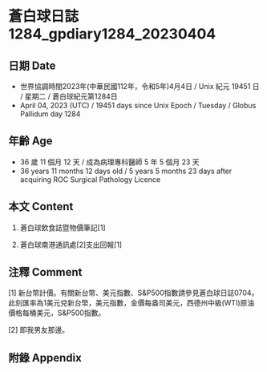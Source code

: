 [_metadata_:encoding]: - "utf-8"
[_metadata_:language]: - "zh-Hant-TW"
[_metadata_:fileformat]: - "markdown"
[_metadata_:MIME_type]: - "text/plain"
[_metadata_:markdown_version]: - "commonmark version 0.30"
[_metadata_:markdown_spec]: - "https://spec.commonmark.org/0.30/"

# 蒼白球日誌1284_gpdiary1284_20230404 #

## 日期 Date ##

* 世界協調時間2023年(中華民國112年，令和5年)4月4日 / Unix 紀元 19451 日 / 星期二 / 蒼白球紀元第1284日
* April 04, 2023 (UTC) / 19451 days since Unix Epoch / Tuesday / Globus Pallidum day 1284

## 年齡 Age ##

* 36 歲 11 個月 12 天 / 成為病理專科醫師 5 年 5 個月 23 天
* 36 years 11 months 12 days old / 5 years 5 months 23 days after acquiring ROC Surgical Pathology Licence

## 本文 Content ##

1. 蒼白球飲食誌暨物價筆記[1]

    
2. 蒼白球南港通訊處[2]支出回報[1]

    

## 注釋 Comment ##

[1] 新台幣計價。有關新台幣、美元指數、S&P500指數請參見蒼白球日誌0704。此刻匯率為1美元兌新台幣，美元指數，金價每盎司美元，西德州中級(WTI)原油價格每桶美元，S&P500指數。


[2] 即我男友那邊。



## 附錄 Appendix ##


